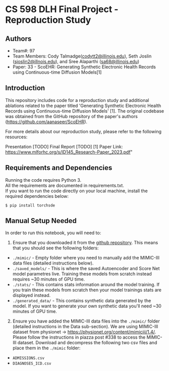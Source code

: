 # CS 598 DLH Final Project - Reproduction Study 
## Authors
* Team#: 97
* Team Members: Cody Talmadge(codytt2@illinois.edu), Seth Joslin (sjoslin2@illnois.edu), and Sree Alaparthi (sa68@illinois.edu)
* Paper: 33 - ScoEHR: Generating Synthetic Electronic Health Records using Continuous-time Diffusion Models[1]

## Introduction
This repository includes code for a reproduction study and additional ablations related to the paper titled 'Generating Synthetic Electronic Health Records using Continuous-time Diffusion Models' [1]. 
The original codebase was obtained from the GitHub repository of the paper's authors (https://github.com/aanaseer/ScoEHR).

For more details about our reproduction study, please refer to the following resources:

Presentation [TODO]
Final Report [TODO]
[1] Paper Link: https://www.mlforhc.org/s/ID145_Research-Paper_2023.pdf"

## Requirements and Dependencies

Running the code requires Python 3. <br/>
All the requirements are documented in requirements.txt.<br/>
If you want to run the code directly on your local machine, install the required dependencies below:
```
$ pip install torchsde
```


## Manual Setup Needed
In order to run this notebook, you will need to:
1. Ensure that you downloaded it from the [github repository](https://github.com/sjoslin2/Spring-24-DLH).  This means that you should see the following folders:
 - `./mimic/` - Empty folder where you need to manually add the MIMIC-III data files (detailed instructions below).
 - `./saved_models/` - This is where the saved Autoencoder and Score Net model parametres live.  Training these models from scratch instead requires ~30 minutes of GPU time.
 - `./stats/` - This contains stats information around the model training.  If you train these models from scratch then your model trainings stats are displayed instead.
 - `./generated_data/` - This contains synthetic data generated by the model.  If you want to generate your own synthetic data you'll need ~30 minutes of GPU time.

2. Ensure you have added the MIMIC-III data files into the `./mimic/` folder (detailed instructions in the Data sub-section).  We are using MIMIC-III dataset from physionet -> https://physionet.org/content/mimiciii/1.4/. Please follow the instructions in piazza post #338 to access the MIMIC-III dataset. Download and decompress the following two csv files and place them in the `./mimic` folder:
- `ADMISSIONS.csv`
- `DIAGNOSES_ICD.csv`
